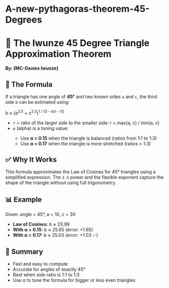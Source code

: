 # A-new-pythagoras-theorem-45-Degrees

  <h1>🔺 The Iwunze 45 Degree Triangle Approximation Theorem </h1>
  <p><strong>By: [MC-Davies Iwunze]</strong></p>

  <h2>📐 The Formula</h2>
  <p>If a triangle has one angle of <strong>45&deg;</strong> and two known sides <code>a</code> and <code>c</code>, the third side <code>b</code> can be estimated using:</p>
  <div class="formula">
    b ≈ (a<sup>2.5</sup> + c<sup>2.5</sup>)<sup>1 / (3 - α(r - 1))</sup>
  </div>
  <ul>
    <li><code>r</code> = ratio of the larger side to the smaller side: r = max(a, c) / min(a, c)</li>
    <li><code>α</code> (alpha) is a tuning value:</li>
    <ul>
      <li>Use <strong>α = 0.15</strong> when the triangle is balanced (ratios from 1:1 to 1:3)</li>
      <li>Use <strong>α = 0.17</strong> when the triangle is more stretched (ratios > 1:3)</li>
    </ul>
  </ul>

  <h2>✅ Why It Works</h2>
  <p>This formula approximates the Law of Cosines for 45&deg; triangles using a simplified expression. The <code>2.5</code> power and the flexible exponent capture the shape of the triangle without using full trigonometry.</p>

  <h2>📊 Example</h2>
  <p>Given: angle = 45&deg;, a = 10, c = 30</p>
  <ul>
    <li><strong>Law of Cosines:</strong> b ≈ 23.99</li>
    <li><strong>With α = 0.15:</strong> b ≈ 25.65 (error: +1.65)</li>
    <li><strong>With α = 0.17:</strong> b ≈ 25.03 (error: +1.03 ✅)</li>
  </ul>

  <h2>🚀 Summary</h2>
  <ul>
    <li>Fast and easy to compute</li>
    <li>Accurate for angles of exactly 45&deg;</li>
    <li>Best when side ratio is 1:1 to 1:3</li>
    <li>Use α to tune the formula for bigger or less even triangles</li>
  </ul>

  <p><em></em></p>
</body>
</html>
